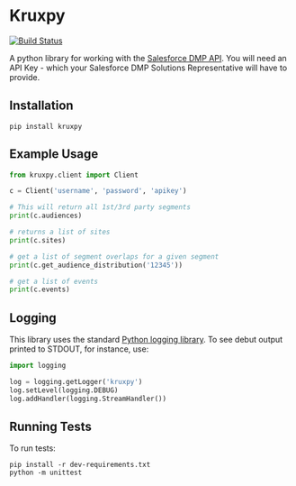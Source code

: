 # Kruxpy
[![Build Status](https://secure.travis-ci.org/theatlantic/kruxpy.png?branch=master)](https://travis-ci.org/theatlantic/kruxpy)

A python library for working with the [Salesforce DMP API](https://konsole.zendesk.com/hc/en-us/articles/216119137-Salesforce-DMP-API).  You will need an API Key - which your Salesforce DMP Solutions Representative will have to provide.

## Installation

```shell
pip install kruxpy
```

## Example Usage
```python
from kruxpy.client import Client

c = Client('username', 'password', 'apikey')

# This will return all 1st/3rd party segments
print(c.audiences)

# returns a list of sites
print(c.sites)

# get a list of segment overlaps for a given segment
print(c.get_audience_distribution('12345'))

# get a list of events
print(c.events)
```

## Logging
This library uses the standard [Python logging library](https://docs.python.org/3/library/logging.html).  To see debut output printed to STDOUT, for instance, use:

```python
import logging

log = logging.getLogger('kruxpy')
log.setLevel(logging.DEBUG)
log.addHandler(logging.StreamHandler())
```

## Running Tests
To run tests:

```
pip install -r dev-requirements.txt
python -m unittest
```
